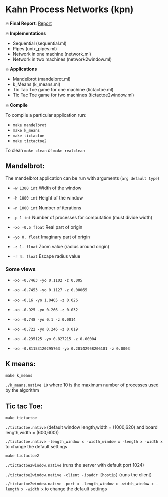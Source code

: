 # Kahn Process Networks  (kpn)

:fire: **Final Report**: 
 [Report](report.pdf)

:fire: **Implementations**
- Sequential (sequential.ml)
- Pipes (unix_pipes.ml)
- Network in one machine (network.ml)
- Network in two machines (network2window.ml)

:fire: **Applications**
- Mandelbrot (mandelbrot.ml)
- k_Means (k_means.ml)
- Tic Tac Toe game for one machine (tictactoe.ml)
- Tic Tac Toe game for two machines (tictactoe2window.ml) 

:fire: **Compile**

To compile a particular application run: 
  * `make mandelbrot`
  * `make k_means`
  * `make tictactoe`
  * `make tictactoe2`
  
To clean `make clean` or `make realclean`

## Mandelbrot:
The mandelbrot application can be run with arguments
(`arg default type`)

-   `-w 1300 int` Width of the window

-   `-h 1000 int` Height of the window

-   `-n 1000 int` Number of iterations

-   `-p 1 int` Number of processes for computation (must divide width)

-   `-xo -0.5 float` Real part of origin

-   `-yo 0. float` Imaginary part of origin

-   `-z 1. float` Zoom value (radius around origin)

-   `-r 4. float` Escape radius value

### Some views

-   `-xo -0.7463 -yo 0.1102 -z 0.005`

-   `-xo -0.7453 -yo 0.1127 -z 0.00065`

-   `-xo -0.16 -yo 1.0405 -z 0.026`

-   `-xo -0.925 -yo 0.266 -z 0.032`

-   `-xo -0.748 -yo 0.1 -z 0.0014`

-   `-xo -0.722 -yo 0.246 -z 0.019`

-   `-xo -0.235125 -yo 0.827215 -z 0.00004`

-   `-xo -0.81153120295763 -yo 0.20142958206181 -z 0.0003`

## K means:

`make k_means`

`./k_means.native 10` where 10 is the maximum number of processes used by the algorithm

## Tic tac Toe:
`make tictactoe`

`./tictactoe.native` (default window length,width = (1000,620) and board length,width = (600,600))

`./tictactoe.native -length_window x -width_window x -length x -width x` to change the default settings

`make tictactoe2`

`./tictactoe2window.native` (runs the server with default port 1024)

`./tictactoe2window.native -client -ipaddr [hostip]` (runs the client)

`./tictactoe2window.native -port x -length_window x -width_window x -length x -width x` to change the default settings


